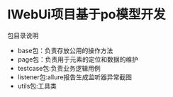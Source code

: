 # IWebUi项目基于po模型开发

包目录说明
- base包：负责存放公用的操作方法
- page包：负责用于元素的定位和数据的维护
- testcase包:负责业务逻辑用例
- listener包:allure报告生成监听器异常截图
- utils包:工具类

